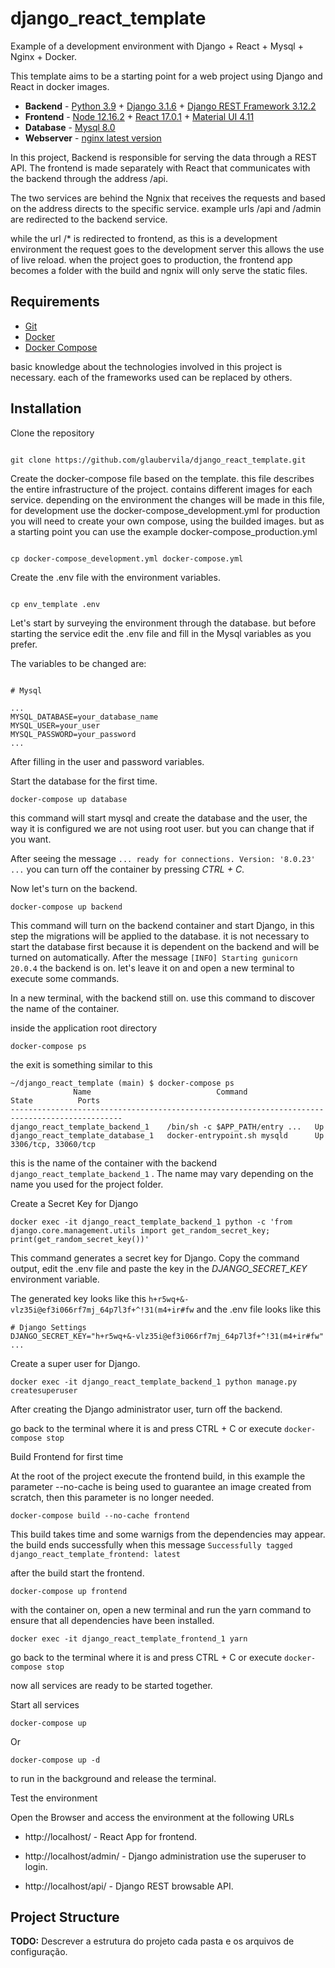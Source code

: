 # django_react_template

Example of a development environment with Django + React + Mysql + Nginx + Docker.

This template aims to be a starting point for a web project using Django and React in docker images.

* **Backend** - [Python 3.9](https://hub.docker.com/_/python) + [Django 3.1.6](https://docs.djangoproject.com/en/3.1/) + [Django REST Framework 3.12.2](https://www.django-rest-framework.org/)
* **Frontend** - [Node 12.16.2](https://hub.docker.com/_/node) + [React 17.0.1](https://pt-br.reactjs.org/) + [Material UI 4.11](https://material-ui.com/)
* **Database** - [Mysql 8.0](https://hub.docker.com/_/mysql)
* **Webserver** - [nginx latest version](https://hub.docker.com/_/nginx)

In this project, Backend is responsible for serving the data through a REST API.
The frontend is made separately with React that communicates with the backend through the address /api.

The two services are behind the Ngnix that receives the requests and based on the address directs to the specific service.
example urls /api and /admin are redirected to the backend service.

while the url /* is redirected to frontend, as this is a development environment the request goes to the development server this allows the use of live reload. when the project goes to production, the frontend app becomes a folder with the build and ngnix will only serve the static files.

## Requirements

* [Git](https://git-scm.com/download/linux)
* [Docker](https://docs.docker.com/engine/install/ubuntu/)
* [Docker Compose](https://docs.docker.com/compose/install/)

basic knowledge about the technologies involved in this project is necessary. each of the frameworks used can be replaced by others.

## Installation

Clone the repository

```shell 

git clone https://github.com/glaubervila/django_react_template.git

``` 

Create the docker-compose file based on the template. this file describes the entire infrastructure of the project. contains different images for each service. depending on the environment the changes will be made in this file, for development use the docker-compose_development.yml for production you will need to create your own compose, using the builded images. but as a starting point you can use the example docker-compose_production.yml

```shell 

cp docker-compose_development.yml docker-compose.yml
```

Create the .env file with the environment variables.

``` shell

cp env_template .env
```

Let's start by surveying the environment through the database. but before starting the service edit the .env file and fill in the Mysql variables as you prefer.

The variables to be changed are:

``` shell

# Mysql

...
MYSQL_DATABASE=your_database_name
MYSQL_USER=your_user
MYSQL_PASSWORD=your_password
...

```

After filling in the user and password variables.

Start the database for the first time.

``` shell
docker-compose up database
```

this command will start mysql and create the database and the user, the way it is configured we are not using root user. but you can change that if you want.

After seeing the message ` ... ready for connections. Version: '8.0.23' ... ` you can turn off the container by pressing *CTRL + C*.

Now let's turn on the backend.

``` shell
docker-compose up backend
```

This command will turn on the backend container and start Django, in this step the migrations will be applied to the database. it is not necessary to start the database first because it is dependent on the backend and will be turned on automatically.
After the message `[INFO] Starting gunicorn 20.0.4` the backend is on. let's leave it on and open a new terminal to execute some commands.

In a new terminal, with the backend still on.
use this command to discover the name of the container.

inside the application root directory

``` shell
docker-compose ps
```

the exit is something similar to this

``` shell
~/django_react_template (main) $ docker-compose ps
              Name                            Command               State          Ports       
-----------------------------------------------------------------------------------------------
django_react_template_backend_1    /bin/sh -c $APP_PATH/entry ...   Up                         
django_react_template_database_1   docker-entrypoint.sh mysqld      Up      3306/tcp, 33060/tcp
```

this is the name of the container with the backend `django_react_template_backend_1` . The name may vary depending on the name you used for the project folder.

Create a Secret Key for Django

``` shell
docker exec -it django_react_template_backend_1 python -c 'from django.core.management.utils import get_random_secret_key; print(get_random_secret_key())'
```

This command generates a secret key for Django.
Copy the command output, edit the .env file and paste the key in the *DJANGO_SECRET_KEY* environment variable. 

The generated key looks like this `h+r5wq+&-vlz35i@ef3i066rf7mj_64p7l3f+^!31(m4+ir#fw` and the .env file looks like this 

``` shell
# Django Settings
DJANGO_SECRET_KEY="h+r5wq+&-vlz35i@ef3i066rf7mj_64p7l3f+^!31(m4+ir#fw"
...
```

Create a super user for Django.

``` shell
docker exec -it django_react_template_backend_1 python manage.py createsuperuser
```

After creating the Django administrator user, turn off the backend.

go back to the terminal where it is and press CTRL + C or execute `docker-compose stop`

Build Frontend for first time

At the root of the project execute the frontend build, in this example the parameter --no-cache is being used to guarantee an image created from scratch, then this parameter is no longer needed.

``` shell
docker-compose build --no-cache frontend
```

This build takes time and some warnigs from the dependencies may appear. the build ends successfully when this message `Successfully tagged django_react_template_frontend: latest`

after the build start the frontend.

``` shell
docker-compose up frontend
```

with the container on, open a new terminal and run the yarn command to ensure that all dependencies have been installed.

``` shell
docker exec -it django_react_template_frontend_1 yarn
```

go back to the terminal where it is and press CTRL + C or execute `docker-compose stop`

now all services are ready to be started together.

Start all services

``` shell
docker-compose up
```

Or

``` shell
docker-compose up -d
```

to run in the background and release the terminal.

Test the environment

Open the Browser and access the environment at the following URLs

* http://localhost/ - React App for frontend.

* http://localhost/admin/ - Django administration use the superuser to login.

* http://localhost/api/ - Django REST browsable API.

## Project Structure

**TODO:** Descrever a estrutura do projeto cada pasta e os arquivos de configuração.
